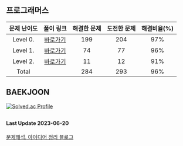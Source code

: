 ## 프로그래머스

| 문제 난이도 |                                           풀이 링크                                            | 해결한 문제 | 도전한 문제 | 해결비율(%) |
| :--: |:------------------------------------------------------------------------------------------:|:------:|:------:|:-------:|
|Level 0.| [바로가기](https://github.com/kangsh9107/CodingTest-Study/blob/main/CodingTest-Java/Level0.md) |  199   |  204   |   97%   |
|Level 1.| [바로가기](https://github.com/kangsh9107/CodingTest-Study/blob/main/CodingTest-Java/Level1.md) |   74   |   77   |   96%   |
|Level 2.| [바로가기](https://github.com/kangsh9107/CodingTest-Study/blob/main/CodingTest-Java/Level2.md) |   11   |   12   |   91%   |
|Total|                                                                                            |  284   |  293   |   96%   |

## BAEKJOON

[![Solved.ac Profile](http://mazassumnida.wtf/api/generate_badge?boj=lushhush)](https://solved.ac/lushhush)

##
#### Last Update 2023-06-20
[문제해석, 아이디어 정리 블로그](https://lush-hush.tistory.com/)